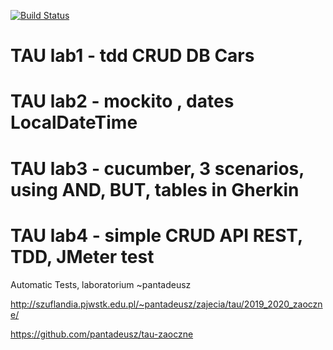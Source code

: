 
[![Build Status](https://travis-ci.org/ravczar/TAU1.svg?branch=master)](https://travis-ci.org/kchrusciel/TAU1)


# TAU lab1 - tdd CRUD DB Cars
# TAU lab2 - mockito , dates LocalDateTime
# TAU lab3 - cucumber, 3 scenarios, using AND, BUT, tables in Gherkin
# TAU lab4 - simple CRUD API REST, TDD, JMeter test
Automatic Tests,  laboratorium  ~pantadeusz

http://szuflandia.pjwstk.edu.pl/~pantadeusz/zajecia/tau/2019_2020_zaoczne/

https://github.com/pantadeusz/tau-zaoczne
